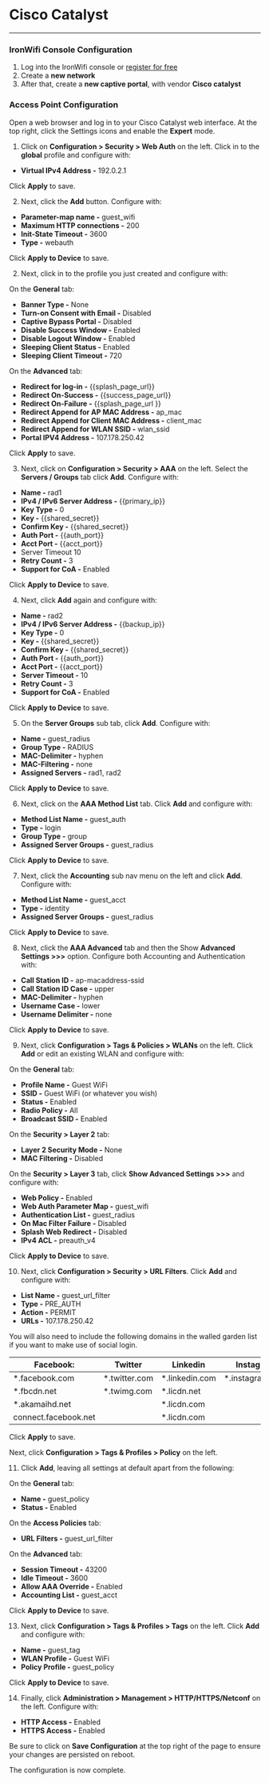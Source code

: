 # **Cisco Catalyst**

---

### IronWifi Console Configuration

1. Log into the IronWifi console or [register for free](https://console.ironwifi.com/register)
2. Create a **new network**
3. After that, create a **new captive portal**, with vendor **Cisco catalyst**

### Access Point Configuration

Open a web browser and log in to your Cisco Catalyst web interface. At the top right, click the Settings icons and enable the **Expert** mode.

1. Click on **Configuration > Security > Web Auth** on the left. Click in to the **global** profile and configure with:

- **Virtual IPv4 Address -** 192.0.2.1

Click **Apply** to save.

2. Next, click the **Add** button. Configure with:

- **Parameter-map name -**	guest_wifi
- **Maximum HTTP connections -**	200
- **Init-State Timeout -**	3600
- **Type -**	webauth

Click **Apply to Device** to save. 

2. Next, click in to the profile you just created and configure with:

On the **General** tab:

- **Banner Type -**	None
- **Turn-on Consent with Email -**	Disabled
- **Captive Bypass Portal -**	Disabled
- **Disable Success Window -**	Enabled
- **Disable Logout Window -**	Enabled
- **Sleeping Client Status -**	Enabled
- **Sleeping Client Timeout -**	720

On the **Advanced** tab:

- **Redirect for log-in -**	{{splash_page_url}}
- **Redirect On-Success -**	{{success_page_url}}
- **Redirect On-Failure -**	{{splash_page_url }}
- **Redirect Append for AP MAC Address -**	ap_mac
- **Redirect Append for Client MAC Address -**	client_mac
- **Redirect Append for WLAN SSID -**	wlan_ssid
- **Portal IPV4 Address -**	107.178.250.42

Click **Apply** to save. 

3. Next, click on **Configuration > Security > AAA** on the left. Select the **Servers / Groups** tab click **Add**. Configure with:

- **Name -**	rad1
- **IPv4 / IPv6 Server Address -** {{primary_ip}}
- **Key Type -**	0
- **Key -** {{shared_secret}}
- **Confirm Key -**	{{shared_secret}}
- **Auth Port -**	{{auth_port}}
- **Acct Port -**	{{acct_port}}
- Server Timeout	10
- **Retry Count -**	3
- **Support for CoA -**	Enabled

Click **Apply to Device** to save.

4. Next, click **Add** again and configure with:

- **Name -**	rad2
- **IPv4 / IPv6 Server Address -** {{backup_ip}}
- **Key Type -**	0
- **Key -**	{{shared_secret}}
- **Confirm Key -**	{{shared_secret}}
- **Auth Port -**	{{auth_port}}
- **Acct Port -**	{{acct_port}}
- **Server Timeout -**	10
- **Retry Count -**	3
- **Support for CoA -**	Enabled

Click **Apply to Device** to save. 

5. On the **Server Groups** sub tab, click **Add**. Configure with:

- **Name -**	guest_radius
- **Group Type -**	RADIUS
- **MAC-Delimiter -**	hyphen
- **MAC-Filtering -**	none
- **Assigned Servers -**	rad1, rad2

Click **Apply to Device** to save. 

6. Next, click on the **AAA Method List** tab. Click **Add** and configure with:

- **Method List Name -**	guest_auth
- **Type -**	login
- **Group Type -**	group
- **Assigned Server Groups -**	guest_radius

Click **Apply to Device** to save.

7. Next, click the **Accounting** sub nav menu on the left and click **Add**. Configure with:

- **Method List Name -**	guest_acct
- **Type -**	identity
- **Assigned Server Groups -**	guest_radius

Click **Apply to Device** to save. 

8. Next, click the **AAA Advanced** tab and then the Show **Advanced Settings >>>** option. Configure both Accounting and Authentication with:

- **Call Station ID -**	ap-macaddress-ssid
- **Call Station ID Case -**	upper
- **MAC-Delimiter -**	hyphen
- **Username Case -**	lower
- **Username Delimiter -**	none

Click **Apply to Device** to save. 

9. Next, click **Configuration > Tags & Policies > WLANs** on the left. Click **Add** or edit an existing WLAN and configure with:

On the **General** tab:

- **Profile Name -**	Guest WiFi
- **SSID -**	Guest WiFi (or whatever you wish)
- **Status -**	Enabled
- **Radio Policy -**	All
- **Broadcast SSID -**	Enabled

On the **Security > Layer 2** tab:

- **Layer 2 Security Mode -**	None
- **MAC Filtering -**	Disabled

On the **Security > Layer 3** tab, click **Show Advanced Settings >>>** and configure with:

- **Web Policy -**	Enabled
- **Web Auth Parameter Map -**	guest_wifi
- **Authentication List -**	guest_radius
- **On Mac Filter Failure -**	Disabled
- **Splash Web Redirect -**	Disabled
- **IPv4 ACL -**	preauth_v4

Click **Apply to Device** to save.

10. Next, click **Configuration > Security > URL Filters**. Click **Add** and configure with:

- **List Name -**	guest_url_filter
- **Type -**	PRE_AUTH
- **Action -**	PERMIT
- **URLs -** 107.178.250.42

You will also need to include the following domains in the walled garden list  if you want to make use of social login.

**Facebook:** | Twitter | Linkedin | Instagram |
------------- | ------- | -------- | --------- |
*.facebook.com | *.twitter.com | *.linkedin.com | *.instagram.com
*.fbcdn.net | *.twimg.com | *.licdn.net |
*.akamaihd.net |          | *.licdn.com |
connect.facebook.net |     | *.licdn.com |

Click **Apply** to save.

Next, click **Configuration > Tags & Profiles > Policy** on the left. 

11. Click **Add**, leaving all settings at default apart from the following:

On the **General** tab:

- **Name -**	guest_policy
- **Status -**	Enabled

On the **Access Policies** tab:

- **URL Filters -**	guest_url_filter

On the **Advanced** tab:

- **Session Timeout -**	43200
- **Idle Timeout -**	3600
- **Allow AAA Override -**	Enabled
- **Accounting List -**	guest_acct

Click **Apply to Device** to save.

13. Next, click **Configuration > Tags & Profiles > Tags** on the left. Click **Add** and configure with:

- **Name -**	guest_tag
- **WLAN Profile -**	Guest WiFi
- **Policy Profile -**	guest_policy

Click **Apply to Device** to save. 

14. Finally, click **Administration > Management > HTTP/HTTPS/Netconf** on the left. Configure with:

- **HTTP Access -**	Enabled
- **HTTPS Access -**	Enabled

Be sure to click on **Save Configuration** at the top right of the page to ensure your changes are persisted on reboot.

The configuration is now complete.



